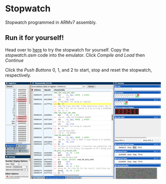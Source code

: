 # Stopwatch

Stopwatch programmed in ARMv7 assembly.

## Run it for yourself!
Head over to [here](https://ecse324.ece.mcgill.ca/simulator/?sys=arm-de1soc) to try the stopwatch for yourself.
Copy the *stopwatch.asm* code into the emulator. Click *Compile and Load* then *Continue*

Click the *Push Buttons* 0, 1, and 2 to start, stop and reset the stopwatch, respectively.

![](stopwatchassemblypic.png)

